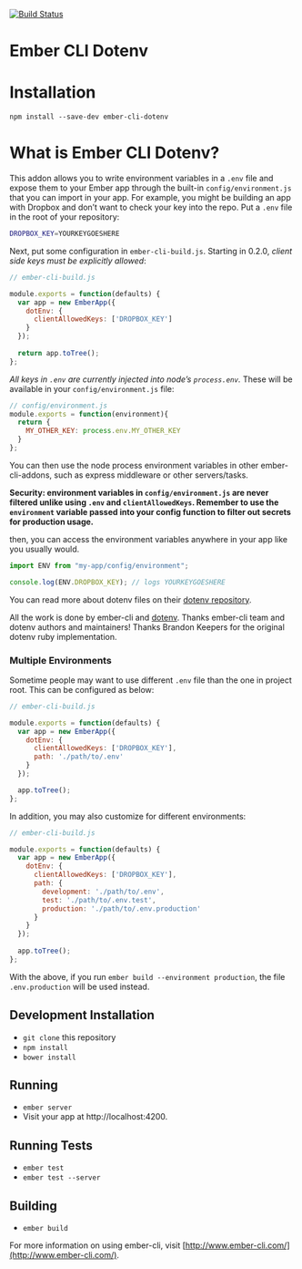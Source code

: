 [![Build Status](https://travis-ci.org/fivetanley/ember-cli-dotenv.svg)](https://travis-ci.org/fivetanley/ember-cli-dotenv)
# Ember CLI Dotenv

# Installation

`npm install --save-dev ember-cli-dotenv`

# What is Ember CLI Dotenv?

This addon allows you to write environment variables in a `.env` file and
expose them to your Ember app through the built-in `config/environment.js`
that you can import in your app. For example, you might be building an
app with Dropbox and don’t want to check your key into the repo. Put a `.env`
file in the root of your repository:

```bash
DROPBOX_KEY=YOURKEYGOESHERE
```

Next, put some configuration in `ember-cli-build.js`. Starting in 0.2.0, *client side keys must be explicitly allowed*:

```javascript
// ember-cli-build.js

module.exports = function(defaults) {
  var app = new EmberApp({
    dotEnv: {
      clientAllowedKeys: ['DROPBOX_KEY']
    }
  });
  
  return app.toTree();
};
```

*All keys in `.env` are currently injected into node’s `process.env`.*
These will be available in your `config/environment.js` file:

```javascript
// config/environment.js
module.exports = function(environment){
  return {
    MY_OTHER_KEY: process.env.MY_OTHER_KEY
  }
};
```

You can then use the node process environment variables in other ember-cli-addons,
such as express middleware or other servers/tasks.

**Security: environment variables in `config/environment.js` are never filtered
unlike using `.env` and `clientAllowedKeys`. Remember to use the `environment`
variable passed into your config function to filter out secrets for production
usage.**

then, you can access the environment variables anywhere in your app like
you usually would.

```javascript
import ENV from "my-app/config/environment";

console.log(ENV.DROPBOX_KEY); // logs YOURKEYGOESHERE
```

You can read more about dotenv files on their [dotenv repository][dotenv].

All the work is done by ember-cli and [dotenv][dotenv]. Thanks ember-cli team and
dotenv authors and maintainers! Thanks Brandon Keepers for the original dotenv
ruby implementation.

### Multiple Environments

Sometime people may want to use different `.env` file than the one in project root.
This can be configured as below:

```javascript
// ember-cli-build.js

module.exports = function(defaults) {
  var app = new EmberApp({
    dotEnv: {
      clientAllowedKeys: ['DROPBOX_KEY'],
      path: './path/to/.env'
    }
  });

  app.toTree();
};
```

In addition, you may also customize for different environments:


```javascript
// ember-cli-build.js

module.exports = function(defaults) {
  var app = new EmberApp({
    dotEnv: {
      clientAllowedKeys: ['DROPBOX_KEY'],
      path: {
        development: './path/to/.env',
        test: './path/to/.env.test',
        production: './path/to/.env.production'
      }
    }
  });
  
  app.toTree();
};
```

With the above, if you run `ember build --environment production`, the file
`.env.production` will be used instead.


## Development Installation

* `git clone` this repository
* `npm install`
* `bower install`

## Running

* `ember server`
* Visit your app at http://localhost:4200.

## Running Tests

* `ember test`
* `ember test --server`

## Building

* `ember build`

For more information on using ember-cli, visit [http://www.ember-cli.com/](http://www.ember-cli.com/).

<!-- Links -->
[dotenv]: https://github.com/motdotla/dotenv
